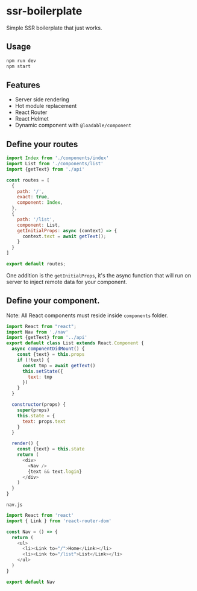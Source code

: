 # ssr-boilerplate
Simple SSR boilerplate that just works.

## Usage

```js
npm run dev
npm start
```

## Features

- Server side rendering
- Hot module replacement
- React Router
- React Helmet
- Dynamic component with `@loadable/component`

## Define your routes

```js
import Index from './components/index'
import List from './components/list'
import {getText} from './api'

const routes = [
  {
    path: '/',
    exact: true,
    component: Index,
  },
  {
    path: '/list',
    component: List,
    getInitialProps: async (context) => {
      context.text = await getText();
    }
  }
]

export default routes;
```

One addition is the `getInitialProps`, it's the async function that will run on server to inject remote data for your component.

## Define your component.

Note: All React components must reside inside `components` folder.

```js
import React from "react";
import Nav from './nav'
import {getText} from '../api'
export default class List extends React.Component {
  async componentDidMount() {
    const {text} = this.props
    if (!text) {
      const tmp = await getText()
      this.setState({
        text: tmp
      })
    }
  }

  constructor(props) {
    super(props)
    this.state = {
      text: props.text
    }
  }

  render() {
    const {text} = this.state
    return (
      <div>
        <Nav />
        {text && text.login}
      </div>
    )
  }
}

```

`nav.js`
```js
import React from 'react'
import { Link } from 'react-router-dom'

const Nav = () => {
  return (
    <ul>
      <li><Link to="/">Home</Link></li>
      <li><Link to="/list">List</Link></li>
    </ul>
  )
}

export default Nav
```
